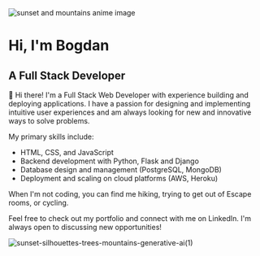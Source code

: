 <img src="https://github.com/BogdanCatalin-Iacob/BogdanCatalin-Iacob/assets/62476009/c63b7c88-9b78-41f5-a76d-2eae37b169d6" alt="sunset and mountains anime image">
<h1 style="top:100px;">Hi, I'm Bogdan</h1>
<h2>A Full Stack Developer</h2>


👀 Hi there! I'm a Full Stack Web Developer with experience building and deploying applications. I have a passion for designing and implementing intuitive user experiences and am always looking for new and innovative ways to solve problems.

My primary skills include:
- HTML, CSS, and JavaScript
- Backend development with Python, Flask and Django
- Database design and management (PostgreSQL, MongoDB)
- Deployment and scaling on cloud platforms (AWS, Heroku)

When I'm not coding, you can find me hiking, trying to get out of Escape rooms, or cycling.

Feel free to check out my portfolio and connect with me on LinkedIn. I'm always open to discussing new opportunities!


<!---
BogdanCatalin-Iacob/BogdanCatalin-Iacob is a ✨ special ✨ repository because its `README.md` (this file) appears on your GitHub profile.
You can click the Preview link to take a look at your changes.
--->
![sunset-silhouettes-trees-mountains-generative-ai(1)](https://github.com/BogdanCatalin-Iacob/BogdanCatalin-Iacob/assets/62476009/c63b7c88-9b78-41f5-a76d-2eae37b169d6)
